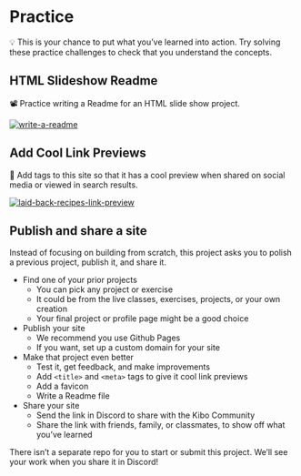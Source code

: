 # Practice

<aside>

💡 This is your chance to put what you’ve learned into action. Try solving these practice challenges to check that you understand the concepts.

</aside>

## HTML Slideshow Readme

<aside>

📽️ Practice writing a Readme for an HTML slide show project.

<!-- Replace with Replit -->

[![write-a-readme](https://img.shields.io/static/v1?label=Open%20Project&message=write%20a%20readme&color=blue)](https://classroom.github.com/a/GpcMnSUe)

</aside>


## Add Cool Link Previews

<aside>


👀 Add tags to this site so that it has a cool preview when shared on social media or viewed in search results.

<!-- Replace with Replit -->

[![laid-back-recipes-link-preview](https://img.shields.io/static/v1?label=Open%20Project&message=laid%20back%20recipes%20link%20preview&color=blue)](https://classroom.github.com/a/ZsHHXM70)

</aside>

## Publish and share a site

Instead of focusing on building from scratch, this project asks you to polish a previous project, publish it, and share it.

<aside>

- Find one of your prior projects
    - You can pick any project or exercise
    - It could be from the live classes, exercises, projects, or your own creation
    - Your final project or profile page might be a good choice
- Publish your site
    - We recommend you use Github Pages
    - If you want, set up a custom domain for your site
- Make that project even better
    - Test it, get feedback, and make improvements
    - Add `<title>` and `<meta>` tags to give it cool link previews
    - Add a favicon
    - Write a Readme file
- Share your site
    - Send the link in Discord to share with the Kibo Community
    - Share the link with friends, family, or classmates, to show off what you’ve learned

</aside>

There isn’t a separate repo for you to start or submit this project. We’ll see your work when you share it in Discord!
